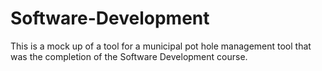 # Software-Development
This is a mock up of a tool for a municipal pot hole management tool that was the completion of the Software Development course.
